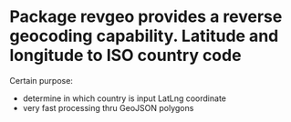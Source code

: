 # Package revgeo provides a reverse geocoding capability. Latitude and longitude to ISO country code

Certain purpose:

- determine in which country is input LatLng coordinate
- very fast processing thru GeoJSON polygons
